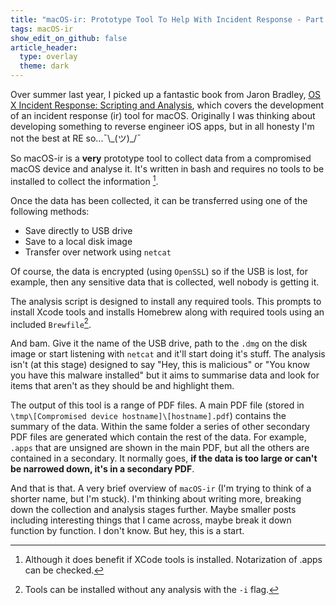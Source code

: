 ```yaml
---
title: "macOS-ir: Prototype Tool To Help With Incident Response - Part 1"
tags: macOS-ir
show_edit_on_github: false
article_header:
  type: overlay
  theme: dark
---
```


<!--more-->

Over summer last year, I picked up a fantastic book from Jaron Bradley, [OS X Incident Response: Scripting and Analysis](https://amzn.to/35daPGh), which covers the development of an incident response (ir) tool for macOS. Originally I was thinking about developing something to reverse engineer iOS apps, but in all honesty I'm not the best at RE so...¯\\\_(ツ)\_/¯

So macOS-ir is a **very** prototype tool to collect data from a compromised macOS device and analyse it. It's written in bash and requires no tools to be installed to collect the information [^1]. 

Once the data has been collected, it can be transferred using one of the following methods:

* Save directly to USB drive
* Save to a local disk image
* Transfer over network using `netcat`

Of course, the data is encrypted (using `OpenSSL`) so if the USB is lost, for example, then any sensitive data that is collected, well nobody is getting it. 

The analysis script is designed to install any required tools. This prompts to install Xcode tools and installs Homebrew along with required tools using an included `Brewfile`[^2]. 

And bam. Give it the name of the USB drive, path to the `.dmg` on the disk image or start listening with `netcat` and it'll start doing it's stuff. The analysis isn't (at this stage) designed to say "Hey, this is malicious" or "You know you have this malware installed" but it aims to summarise data and look for items that aren't as they should be and highlight them. 

The output of this tool is a range of PDF files. A main PDF file (stored in `\tmp\[Compromised device hostname]\[hostname].pdf`) contains the summary of the data. Within the same folder a series of other secondary PDF files are generated which contain the rest of the data. For example, `.apps` that are unsigned are shown in the main PDF, but all the others are contained in a secondary. It normally goes, **if the data is too large or can't be narrowed down, it's in a secondary PDF**.

And that is that. A very brief overview of `macOS-ir` (I'm trying to think of a shorter name, but I'm stuck). I'm thinking about writing more, breaking down the collection and analysis stages further. Maybe smaller posts including interesting things that I came across, maybe break it down function by function. I don't know. But hey, this is a start. 

[^1]: Although it does benefit if XCode tools is installed. Notarization of .apps can be checked.
[^2]: Tools can be installed without any analysis with the `-i` flag.